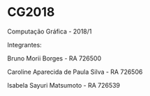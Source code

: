 # CG2018

Computação Gráfica - 2018/1

Integrantes: 

Bruno Morii Borges - RA 726500

Caroline Aparecida de Paula Silva - RA 726506

Isabela Sayuri Matsumoto - RA 726539
